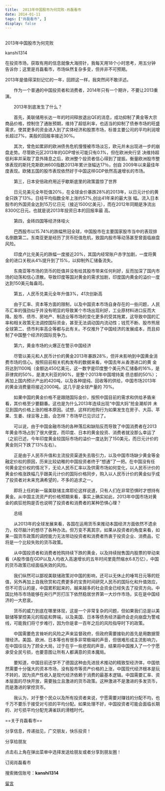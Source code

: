 ```yaml
---
title:  2013年中国股市为何完败-肖磊看市
date: 2014-01-11
tags: ["肖磊看市", ]
display: false
---
```



## 



2013年中国股市为何完败




kanshi1314




在投资市场，获取有用的信息就像大海捞针，我每天用18个小时思考，用五分钟告诉你；这里是肖磊看市，市场纵然复杂多变，但并非不可预期。


2013年是值得深刻记忆的一年，回顾这一样，我突然间不敢评述。



　　作为一个普通的中国投资者和消费者，2014年只有一个期许，不要让2013重演。



　　2013年到底发生了什么？



　　首先，美联储用长达一年的时间释放退出QE的消息，成功抑制了黄金等大宗商品价格，控制住了通胀预期，维持了超低利率，也适当的抑制了债券市场的旺盛需求，使其更多的资金进入到了实体经济和股票市场，标普主要公司的平均利润增长超过7%，美股的回报率接近30%。



　　其次，曾危如累卵的欧洲债务危机慢慢被市场淡忘，欧元并未出现进一步的崩盘走势。尽管欧元区2013年的GDP增长可能只有0.1%，但在欧洲央行坚
决维持超低利率并采取了意外降息之后，欧洲整个投资者信心得到了提振。衡量欧洲股市整体表现的斯托克斯欧洲600指数2013年累计涨幅达17％，创自
2009年以来最佳年度表现。欧猪五国的股市表现依然好于中国这样GDP依然高速增长的市场。



　　第三，日本安倍政府用近乎歇斯底里的政策震惊了世界



　　日元兑美元全年贬值20%，在全球金价暴跌28%的2013年，以日元计价的黄金只跌了13%。日经平均指数全年上涨约57%,创出41年来的最大涨
幅。流入日本股市的外国资金达到15万亿日元（接近1500亿美元），而在2012年同期是净流出8300亿日元。也就是说2013年投资日本的回报率最
高。



　　第四，金砖四国等经济体哑火



　　巴西股市以15.74%的跌幅熊冠全球，中国股市在主要国家股市当中的表现排名倒数第二。东南亚更是经历了货币贬值危机，致国内股市等动荡甚至曾面临崩盘风险。



　　印度卢比兑美元的跌幅一度接近20%，其国内经常账户赤字加剧，一度将黄金的进口关税从4%提升到了15%，以抑制外汇储备流失。



　　东南亚等市场的货币的贬值并没有给其股市带来任何利好，反而加深了国内市场的动荡和信心溃散。导致印度等国对黄金的需求加剧，印度国内黄金的溢价一度达到150美元每盎司。



　　第五，人民币兑美元全年升值3%，41次创新高



　　由于汇率、资本等方面的限制，以及中国资本市场自身存在的一些问题，人民币汇率的强劲似乎并没有明显的导致某个市场出现利好，工业原材料进口反而大
降。股市、债市、房地产、制造业等市场的变化更多的受其拖累，这导致中国的汇率和相关政策无法调控国际资金，甚至无法调动国内流动性；钱荒不断、股市熊居
全球第二、债市利率高企等都与此有关。不仅推升了中国经济的发展成本，而且抑制了中国整个经济的国际竞争力。



　　第六，黄金市场的火爆正在警示中国经济



　　尽管以美元和人民币计价的黄金2013年暴跌28%，但并未影响到中国黄金消费市场的信心。按照目前相关机构发布的数据来看，中国去年从香港进口的黄
金将达到1100吨（金额达450亿美元，这一数字是印度整个美元外汇储备的16%，是菲律宾的50%，是澳大利亚的90%，是整个2013年中国增持美
债总额的50%）；再加上国内预计产出的420吨，以及各种提纯、回收等的供给，中国市场2013年的黄金消费量将接近2000吨。这几乎是全球产量的
70%。



　　如果中国的黄金价格不是跟随国际金价，按照中国目前的需求和供给矛盾来看，其价格至少要翻番。这也是为什么2013年连续出现“中国大妈”抢金潮却并
未见到国内价格上涨的根本原因。试想，这样的抢购行为如果发生在房子、大蒜、苹果、生姜、绿豆等上面，会怎样？市场早已见识过了。



　　可以说，由于中国金融市场的各种落后和缺陷反而导致了中国消费者在2013年黄金市场占到了很大便宜，而印度、日本的黄金投资、消费者就没那么幸运了（之前已述，今年印度黄金较国际市场的溢价一度达到了150美元，而日元计价的黄金则只下跌了13%左右）。



　　正是由于人民币升值和主流投资渠道失去吸引力，以及中国市场缺少黄金等金融定价权的原因，历来比较幼稚的中国投资者终于“想通”了一把。在中国没有任
何黄金定价权的情况下，无论人民币汇率以及供需市场如何变化，以人民币计价的黄金价格涨跌幅几乎跟美元计价的国际价格同步，购入以人民币计价的黄金似乎成
了投资者对未来充满希望的，不多的追求之一。



　　即将上任的新一届美联储主席耶伦这样说道，只有人们在非常恐惧时才想持有黄金。从中国主流资产的价格预期来看，事实上确实如此，2013年中国市场对黄金的疯狂抢购是否也说明了投资者和消费者的某种恐惧心理？



　　总结



　　从2013年的全球发展来看，各国在运用货币来推动本国经济方面依然不遗余力，绞尽脑汁的想尽了各种办法。但万变不离其宗，如果从投资者的角度来看，如果一国货币政策的调控能力无法带动投资者和消费者热衷于投资企业、消费品，它将是一个比较失败的货币政策。



　　从中国投资者和消费者抢购持续下跌的黄金，以及持续抛售国内股票的举动来看（A股市值在GDP以及人均收入高速增长的五年时间里竟然缩水6.8万亿），中国的货币政策已经面临失效的风险。



　　我们纵然可以鄙视美联储政策对中国的影响，还可以无休止的唾骂日元等的贬值，另外再加上自我欣赏和花费更多的宝贵时间研究人民币的国际化和升值效应，
但不可否认的是，中国累积起来的，越来越多的社会资金已经失去了投资方向。中国比特币市场能够在央行严厉打压下依然稳居世界第一大炒作市场，实在是中国经
济的一大悲哀。



　　货币的威力到底在哪里体现，这是一个非常复杂的问题，但如果我们总是以美联储等掌控美元的瑕疵和弊端，以及美国、日本等债务经济最终会走向崩盘为警戒线，可能我们将寸步难行，因为你是拿一百年之后的风险指导时下的政策。



　　中国需要危言耸听的风险之声来监督政府，但政府需要接轨的首先是用数据管理经济。美国、欧洲、日本等也有很多非常极端的声音，但很难形成主流影响力，
在中国往往为了顾全大局，过于在乎一些悲观的声音，结果将中国推入了一个宁愿承受全民亏损，也要意图让所有人都满意的资本魔局。



　　要知道，中国目前还学不了德国这种由先进技术推动的精致型经济体，中国依然需要十分强大的资本市场，没有股市等资产价格的上涨，中国现代经济根本是玩
不转的，因为资产性收入是现代经济依赖于消费的最基本逻辑。中国需要汇率、资本层面的尽快开放，需要独立且激进的货币政策。这种激进不是激进的多发货币，
而是激进的掌控货币。



　　我认为，对于整个民众以及所有投资者来说，宁愿需要对赚钱的分配不均，也千万不要乐于接受对亏损的平均分配。如果处理不好，中国投资者可能会面临长期的、对亏损平均分配充满雀跃的滑稽时代。





==关于肖磊看市==

分享信息，传递拙见，广交朋友，快乐投资！



分享给朋友

点击右上角在弹出菜单中选择发送给朋友或者分享到朋友圈！　



订阅肖磊看市

搜索微信账号：**kanshi1314**











[留言](javascript:;)